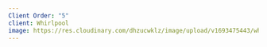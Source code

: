 ```yaml
---
Client Order: "5"
client: Whirlpool
image: https://res.cloudinary.com/dhzucwklz/image/upload/v1693475443/whirlpool_dzziap.png
---
```

